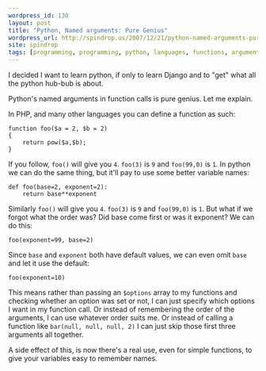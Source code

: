 ```yaml
---
wordpress_id: 130
layout: post
title: "Python, Named arguments: Pure Genius"
wordpress_url: http://spindrop.us/2007/12/21/python-named-arguments-pure-genius/
site: spindrop
tags: [programming, programming, python, languages, functions, arguments]
---
```

I decided I want to learn python, if only to learn Django and to "get" what all the python hub-bub is about.

Python's named arguments in function calls is pure genius.  Let me explain.  

In PHP, and many other languages you can define a function as such:

	function foo($a = 2, $b = 2)
	{
		return pow($a,$b);
	}

If you follow, `foo()` will give you `4`.  `foo(3)` is `9` and `foo(99,0)` is `1`.  In python we can do the same thing, but it'll pay to use some better variable names:

	def foo(base=2, exponent=2):
		return base**exponent

Similarly `foo()` will give you `4`.  `foo(3)` is `9` and `foo(99,0)` is `1`.  But what if we forgot what the order was?  Did base come first or was it exponent?  We can do this:

	foo(exponent=99, base=2)

Since `base` and `exponent` both have default values, we can even omit `base` and let it use the default:

	foo(exponent=10)

This means rather than passing an `$options` array to my functions and checking whether an option was set or not, I can just specify which options I want in my function call.  Or instead of remembering the order of the arguments, I can use whatever order suits me.  Or instead of calling a function like `bar(null, null, null, 2)` I can just skip those first three arguments all together.

A side effect of this, is now there's a real use, even for simple functions, to give your variables easy to remember names.
